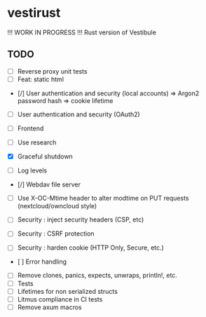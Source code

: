 # vestirust

!!! WORK IN PROGRESS !!! Rust version of Vestibule

## TODO

- [ ] Reverse proxy unit tests
- [ ] Feat: static html

- [/] User authentication and security (local accounts)
  => Argon2 password hash
  => cookie lifetime
- [ ] User authentication and security (OAuth2)
- [ ] Frontend

- [ ] Use research

- [x] Graceful shutdown
- [ ] Log levels

- [/] Webdav file server
- [ ] Use X-OC-Mtime header to alter modtime on PUT requests (nextcloud/owncloud style)

- [ ] Security : inject security headers (CSP, etc)
- [ ] Security : CSRF protection
- [ ] Security : harden cookie (HTTP Only, Secure, etc.)

- [ ] Error handling
- [ ] Remove clones, panics, expects, unwraps, println!, etc.
- [ ] Tests
- [ ] Lifetimes for non serialized structs
- [ ] Litmus compliance in CI tests
- [ ] Remove axum macros
